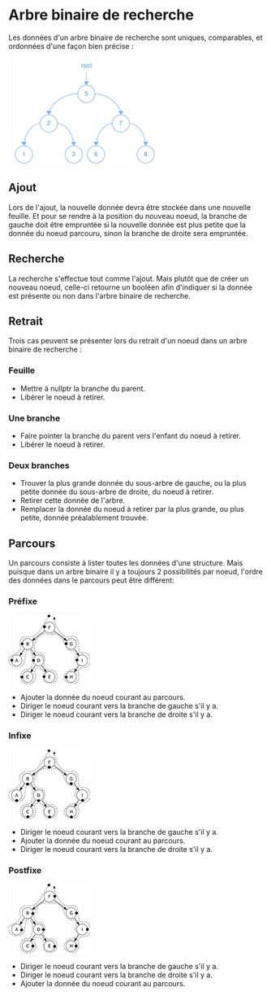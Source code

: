 # Arbre binaire de recherche

Les données d'un arbre binaire de recherche sont uniques, comparables, et ordonnées d'une façon bien précise :

![Arbre Binaire de Recherche](Images/BinarySearchTree.png)

## Ajout

Lors de l'ajout, la nouvelle donnée devra être stockée dans une nouvelle feuille. Et pour se rendre à la position du nouveau noeud, la branche de gauche doit être empruntée si la nouvelle donnée est plus petite que la donnée du noeud parcouru, sinon la branche de droite sera empruntée.

## Recherche

La recherche s'effectue tout comme l'ajout. Mais plutôt que de créer un nouveau noeud, celle-ci retourne un booléen afin d'indiquer si la donnée est présente ou non dans l'arbre binaire de recherche.

## Retrait

Trois cas peuvent se présenter lors du retrait d'un noeud dans un arbre binaire de recherche :

### Feuille

- Mettre à nullptr la branche du parent.
- Libérer le noeud à retirer.

### Une branche

- Faire pointer la branche du parent vers l'enfant du noeud à retirer.
- Libérer le noeud à retirer.
  
### Deux branches

- Trouver la plus grande donnée du sous-arbre de gauche, ou la plus petite donnée du sous-arbre de droite, du noeud à retirer.
- Retirer cette donnée de l'arbre.
- Remplacer la donnée du noeud à retirer par la plus grande, ou plus petite, donnée préalablement trouvée.

## Parcours

Un parcours consiste à lister toutes les données d'une structure. Mais puisque dans un arbre binaire il y a toujours 2 possibilités par noeud, l'ordre des données dans le parcours peut être différent:

### Préfixe

![Préfixe](Images/prefixe.png)

- Ajouter la donnée du noeud courant au parcours.
- Diriger le noeud courant vers la branche de gauche s'il y a.
- Diriger le noeud courant vers la branche de droite s'il y a.

### Infixe

![Infixe](Images/infixe.png)

- Diriger le noeud courant vers la branche de gauche s'il y a.
- Ajouter la donnée du noeud courant au parcours.
- Diriger le noeud courant vers la branche de droite s'il y a.

### Postfixe

![Postfixe](Images/postfixe.png)

- Diriger le noeud courant vers la branche de gauche s'il y a.
- Diriger le noeud courant vers la branche de droite s'il y a.
- Ajouter la donnée du noeud courant au parcours.
